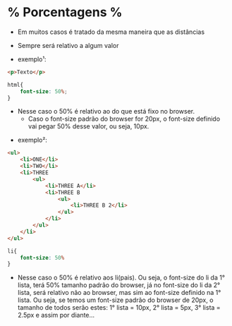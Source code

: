# % Porcentagens %

* Em muitos casos é tratado da mesma maneira que as distâncias <length>
* Sempre será relativo a algum valor

* exemplo¹:

```html
<p>Texto</p>
```

```css
html{
    font-size: 50%;
}
```
- Nesse caso o 50% é relativo ao do que está fixo no browser.
    - Caso o font-size padrão do browser for 20px, o font-size
    definido vai pegar 50% desse valor, ou seja, 10px.

* exemplo²:

```html
<ul>
    <li>ONE</li>
    <li>TWO</li>
    <li>THREE
        <ul>
            <li>THREE A</li>
            <li>THREE B
                <ul>
                    <li>THREE B 2</li>
                </ul>
            </li>
        </ul>
    </li>
</ul>
```

```css
li{
    font-size: 50%
}
```

- Nesse caso o 50% é relativo aos li(pais). Ou seja, o font-size
do li da 1° lista, terá 50% tamanho padrão do browser, já no font-size do li da 2° lista, será relativo não ao browser, mas sim ao font-size definido na 1° lista. Ou seja, se temos um font-size padrão do browser de 20px, o tamanho de todos serão estes: 1° lista = 10px, 2° lista = 5px, 3° lista = 2.5px e assim por diante...
